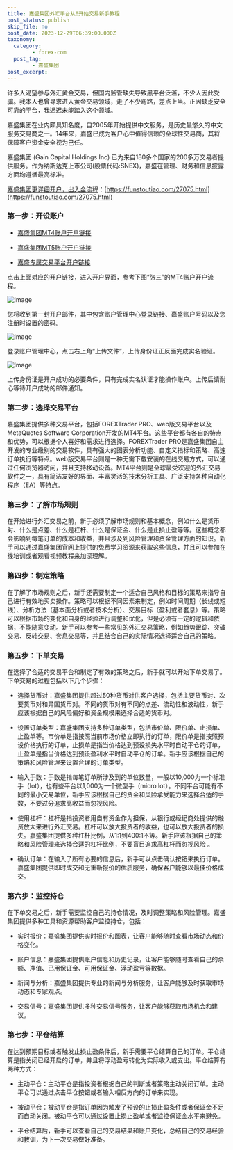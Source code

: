 ```yaml
---
title: 嘉盛集团外汇平台从0开始交易新手教程
post_status: publish
skip_file: no
post_date: 2023-12-29T06:39:00.000Z
taxonomy:
  category:
        - forex-com
  post_tag:
        - 嘉盛集团
post_excerpt: 
---
```

许多人渴望参与外汇黄金交易，但国内监管缺失导致黑平台泛滥，不少人因此受骗。我本人也曾寻求进入黄金交易领域，走了不少弯路，差点上当。正因缺乏安全可靠的平台，我迟迟未能踏入这个领域。

嘉盛集团在业内颇具知名度，自2005年开始提供中文服务，是历史最悠久的中文服务交易商之一。14年来，嘉盛已成为客户心中值得信赖的全球性交易商，其将保障客户资金安全视为己任。

嘉盛集团 (Gain Capital Holdings Inc) 已为来自180多个国家的200多万交易者提供服务。作为纳斯达克上市公司(股票代码:SNEX)，嘉盛在管理、财务和信息披露方面均遵循最高标准。

[嘉盛集团更详细开户，出入金流程](https://funstoutiao.com/27075.html)：[https://funstoutiao.com/27075.html](https://funstoutiao.com/27075.html)

### 第一步：开设账户

* [嘉盛集团MT4账户开户链接](https://s.ssgg.net/jsmt4)

* [嘉盛集团MT5账户开户链接](https://s.ssgg.net/jsmt5)

* [嘉盛专属交易平台开户链接](https://s.ssgg.net/js)

点击上面对应的开户链接，进入开户界面，参考下图“张三”的MT4账户开户流程。

![Image](https://prod-files-secure.s3.us-west-2.amazonaws.com/39ed1227-6d7d-4570-be36-9ccd4a2c4241/7a167aea-686b-400d-af59-4e18eb607a40/640.png?X-Amz-Algorithm=AWS4-HMAC-SHA256&X-Amz-Content-Sha256=UNSIGNED-PAYLOAD&X-Amz-Credential=ASIAZI2LB4664TECGMAW%2F20250804%2Fus-west-2%2Fs3%2Faws4_request&X-Amz-Date=20250804T221308Z&X-Amz-Expires=3600&X-Amz-Security-Token=IQoJb3JpZ2luX2VjEBYaCXVzLXdlc3QtMiJGMEQCICVCJ8hxXueooKhKavgAIx8nSXknwHJx00s%2FYvOLdrsaAiAnxq%2FlHYKgyTTIidTxE1zkH0UnsjLzRvIrrR6B3TYqJSr%2FAwhPEAAaDDYzNzQyMzE4MzgwNSIM4ZaJcm6ojIqbGYKTKtwDW34VliWl1P5QpQnLxoxe0qhKGlOP1ulqhaKLCv63vyyG1WVSicEwyWOXHHLwd6lCZ00m5t88IDI%2F1gG6YCkhDh%2BKB6bRv6enuq18neMbzAbWWE4SCBTmOmmp%2FVkS1mNs%2Fiab53ieqDZgqrWspPByrzftJcsnx6PupCqQPnOevQGeHI861FwiUUrPvV5VQQ7e%2Bt%2FZ8Gp1xgdH%2BibIc8%2BkPIsUqQoKEmbNja5pR6ly%2FCw0KRgbf1RWby53nlh0lZOAIeWqP%2BosYOnKbYxK8NfsQACHCkKvwex3AuTLNXJH362lEEMFLubFrx5SaxVxy3ywwSnO02zuoEl46f%2B3YVAwNxw2UKpspxahdW45e%2BVcrDGwysURYn4V%2FwJivyLZCZIyixWR1gW80Ri35ojDnzCzFCMpHh09MvM%2BmMNXfWlkjQe5iaEdzfdekxGRKBjNqAbA2Fa4oFgY9axBUokXzrlczBCjpVoOyKnnNPoTPy957MRWQSr9FRtwKZoow5eWVG74ef6lqnE1UV34y%2B7zQAIPB68XXuVVS%2BFu34un9pZlqtVncz2CWY7ThlFC2ji1lMnHSpnqRLA8G87l8Az43BvY%2F%2BoohU7NKOZC1w0p0w0xNvX61kh6YmJ9VA1AmNgw5tnExAY6pgHMs9vsxUJ0X8vR0WRzwuoCJXzKvll2PSn%2BXQl6xiTzA1oQGxd0VbVVGwgwGFJgYX1BNSdYo8WIZf5j9G6OqWzF6rynN%2B4VzFmy70jZCuLHSr9odjbUfE65IfcSjamdEXbpXH1zcntAUn9g7v49YlbYZQz4tGZQFD4ycFY3AVgkMC5xXOBXeeMR6M87NWvrfr%2Ff9GXcHGPebADHTJoEORDYaTYisgJG&X-Amz-Signature=01460ffcd53384a5d148c3312dbf9d2df2a6707f161f7d85a81ddcf80fe069fd&X-Amz-SignedHeaders=host&x-amz-checksum-mode=ENABLED&x-id=GetObject)

您将收到第一封开户邮件，其中包含账户管理中心登录链接、嘉盛账户号码以及您注册时设置的密码。

![Image](https://prod-files-secure.s3.us-west-2.amazonaws.com/39ed1227-6d7d-4570-be36-9ccd4a2c4241/eaa1c6b3-2877-4284-a0e1-530e222c27fb/image.png?X-Amz-Algorithm=AWS4-HMAC-SHA256&X-Amz-Content-Sha256=UNSIGNED-PAYLOAD&X-Amz-Credential=ASIAZI2LB4664TECGMAW%2F20250804%2Fus-west-2%2Fs3%2Faws4_request&X-Amz-Date=20250804T221308Z&X-Amz-Expires=3600&X-Amz-Security-Token=IQoJb3JpZ2luX2VjEBYaCXVzLXdlc3QtMiJGMEQCICVCJ8hxXueooKhKavgAIx8nSXknwHJx00s%2FYvOLdrsaAiAnxq%2FlHYKgyTTIidTxE1zkH0UnsjLzRvIrrR6B3TYqJSr%2FAwhPEAAaDDYzNzQyMzE4MzgwNSIM4ZaJcm6ojIqbGYKTKtwDW34VliWl1P5QpQnLxoxe0qhKGlOP1ulqhaKLCv63vyyG1WVSicEwyWOXHHLwd6lCZ00m5t88IDI%2F1gG6YCkhDh%2BKB6bRv6enuq18neMbzAbWWE4SCBTmOmmp%2FVkS1mNs%2Fiab53ieqDZgqrWspPByrzftJcsnx6PupCqQPnOevQGeHI861FwiUUrPvV5VQQ7e%2Bt%2FZ8Gp1xgdH%2BibIc8%2BkPIsUqQoKEmbNja5pR6ly%2FCw0KRgbf1RWby53nlh0lZOAIeWqP%2BosYOnKbYxK8NfsQACHCkKvwex3AuTLNXJH362lEEMFLubFrx5SaxVxy3ywwSnO02zuoEl46f%2B3YVAwNxw2UKpspxahdW45e%2BVcrDGwysURYn4V%2FwJivyLZCZIyixWR1gW80Ri35ojDnzCzFCMpHh09MvM%2BmMNXfWlkjQe5iaEdzfdekxGRKBjNqAbA2Fa4oFgY9axBUokXzrlczBCjpVoOyKnnNPoTPy957MRWQSr9FRtwKZoow5eWVG74ef6lqnE1UV34y%2B7zQAIPB68XXuVVS%2BFu34un9pZlqtVncz2CWY7ThlFC2ji1lMnHSpnqRLA8G87l8Az43BvY%2F%2BoohU7NKOZC1w0p0w0xNvX61kh6YmJ9VA1AmNgw5tnExAY6pgHMs9vsxUJ0X8vR0WRzwuoCJXzKvll2PSn%2BXQl6xiTzA1oQGxd0VbVVGwgwGFJgYX1BNSdYo8WIZf5j9G6OqWzF6rynN%2B4VzFmy70jZCuLHSr9odjbUfE65IfcSjamdEXbpXH1zcntAUn9g7v49YlbYZQz4tGZQFD4ycFY3AVgkMC5xXOBXeeMR6M87NWvrfr%2Ff9GXcHGPebADHTJoEORDYaTYisgJG&X-Amz-Signature=9a02354ed65380f32f8bd9f35ea763600afaf0bcc1614b869b16ba4dc607f216&X-Amz-SignedHeaders=host&x-amz-checksum-mode=ENABLED&x-id=GetObject)

登录账户管理中心，点击右上角“上传文件”，上传身份证正反面完成实名验证。

![Image](https://prod-files-secure.s3.us-west-2.amazonaws.com/39ed1227-6d7d-4570-be36-9ccd4a2c4241/54090639-09fc-46b4-a135-e0289f707147/image.png?X-Amz-Algorithm=AWS4-HMAC-SHA256&X-Amz-Content-Sha256=UNSIGNED-PAYLOAD&X-Amz-Credential=ASIAZI2LB4664TECGMAW%2F20250804%2Fus-west-2%2Fs3%2Faws4_request&X-Amz-Date=20250804T221308Z&X-Amz-Expires=3600&X-Amz-Security-Token=IQoJb3JpZ2luX2VjEBYaCXVzLXdlc3QtMiJGMEQCICVCJ8hxXueooKhKavgAIx8nSXknwHJx00s%2FYvOLdrsaAiAnxq%2FlHYKgyTTIidTxE1zkH0UnsjLzRvIrrR6B3TYqJSr%2FAwhPEAAaDDYzNzQyMzE4MzgwNSIM4ZaJcm6ojIqbGYKTKtwDW34VliWl1P5QpQnLxoxe0qhKGlOP1ulqhaKLCv63vyyG1WVSicEwyWOXHHLwd6lCZ00m5t88IDI%2F1gG6YCkhDh%2BKB6bRv6enuq18neMbzAbWWE4SCBTmOmmp%2FVkS1mNs%2Fiab53ieqDZgqrWspPByrzftJcsnx6PupCqQPnOevQGeHI861FwiUUrPvV5VQQ7e%2Bt%2FZ8Gp1xgdH%2BibIc8%2BkPIsUqQoKEmbNja5pR6ly%2FCw0KRgbf1RWby53nlh0lZOAIeWqP%2BosYOnKbYxK8NfsQACHCkKvwex3AuTLNXJH362lEEMFLubFrx5SaxVxy3ywwSnO02zuoEl46f%2B3YVAwNxw2UKpspxahdW45e%2BVcrDGwysURYn4V%2FwJivyLZCZIyixWR1gW80Ri35ojDnzCzFCMpHh09MvM%2BmMNXfWlkjQe5iaEdzfdekxGRKBjNqAbA2Fa4oFgY9axBUokXzrlczBCjpVoOyKnnNPoTPy957MRWQSr9FRtwKZoow5eWVG74ef6lqnE1UV34y%2B7zQAIPB68XXuVVS%2BFu34un9pZlqtVncz2CWY7ThlFC2ji1lMnHSpnqRLA8G87l8Az43BvY%2F%2BoohU7NKOZC1w0p0w0xNvX61kh6YmJ9VA1AmNgw5tnExAY6pgHMs9vsxUJ0X8vR0WRzwuoCJXzKvll2PSn%2BXQl6xiTzA1oQGxd0VbVVGwgwGFJgYX1BNSdYo8WIZf5j9G6OqWzF6rynN%2B4VzFmy70jZCuLHSr9odjbUfE65IfcSjamdEXbpXH1zcntAUn9g7v49YlbYZQz4tGZQFD4ycFY3AVgkMC5xXOBXeeMR6M87NWvrfr%2Ff9GXcHGPebADHTJoEORDYaTYisgJG&X-Amz-Signature=b66a0ea510c089ade669839638d7f5ac4e71cc9484ead522d2867842f7531abc&X-Amz-SignedHeaders=host&x-amz-checksum-mode=ENABLED&x-id=GetObject)

上传身份证是开户成功的必要条件，只有完成实名认证才能操作账户。上传后请耐心等待开户成功的邮件通知。

### 第二步：选择交易平台

嘉盛集团提供多种交易平台，包括FOREXTrader PRO、web版交易平台以及MetaQuotes Software Corporation开发的MT4平台。这些平台都有各自的特点和优势，可以根据个人喜好和需求进行选择。FOREXTrader PRO是嘉盛集团自主开发的专业级别的交易软件，具有强大的图表分析功能、自定义指标和策略、高速订单执行等特点。web版交易平台则是一种无需下载安装的在线交易方式，可以通过任何浏览器访问，并且支持移动设备。MT4平台则是全球最受欢迎的外汇交易软件之一，具有简洁友好的界面、丰富灵活的技术分析工具、广泛支持各种自动化程序（EA）等特点。

### 第三步：了解市场规则

在开始进行外汇交易之前，新手必须了解市场规则和基本概念，例如什么是货币对、什么是点差、什么是杠杆、什么是保证金、什么是止损止盈等等。这些概念都会影响到每笔订单的成本和收益，并且涉及到风险管理和资金管理方面的知识。新手可以通过嘉盛集团官网上提供的免费学习资源来获取这些信息，并且可以参加在线培训或者观看视频教程来加深理解。

### 第四步：制定策略

在了解了市场规则之后，新手还需要制定一个适合自己风格和目标的策略来指导自己进行有效地买卖操作。策略可以根据不同因素来制定，例如时间周期（长线或短线）、分析方法（基本面分析或者技术分析）、交易目标（盈利或者套息）等。策略可以根据市场的变化和自身的经验进行调整和优化，但是必须有一定的逻辑和依据，不能随意变动。新手可以参考一些常见的外汇交易策略，例如趋势跟踪、突破交易、反转交易、套息交易等，并且结合自己的实际情况选择适合自己的策略。

### 第五步：下单交易

在选择了合适的交易平台和制定了有效的策略之后，新手就可以开始下单交易了。下单交易的过程包括以下几个步骤：

* 选择货币对：嘉盛集团提供超过50种货币对供客户选择，包括主要货币对、次要货币对和异国货币对。不同的货币对有不同的点差、流动性和波动性，新手应该根据自己的风险偏好和资金规模来选择合适的货币对。

* 设置订单类型：嘉盛集团支持多种订单类型，包括市价单、限价单、止损单、止盈单等。市价单是指按照当前市场价格立即执行的订单，限价单是指按照预设价格执行的订单，止损单是指当价格达到预设损失水平时自动平仓的订单，止盈单是指当价格达到预设盈利水平时自动平仓的订单。新手应该根据自己的策略和风险管理来设置合理的订单类型。

* 输入手数：手数是指每笔订单所涉及到的单位数量，一般以10,000为一个标准手（lot），也有些平台以1,000为一个微型手（micro lot）。不同平台可能有不同的最小交易单位，新手应该根据自己的资金和风险承受能力来选择合适的手数，不要过分追求高收益而忽视风险。

* 使用杠杆：杠杆是指投资者用自有资金作为担保，从银行或经纪商处提供的融资放大来进行外汇交易。杠杆可以放大投资者的收益，也可以放大投资者的损失。嘉盛集团提供多种杠杆比例，从1:1到400:1不等。新手应该根据自己的策略和风险管理来选择合适的杠杆比例，不要盲目追求高杠杆而忽视风险 。

* 确认订单：在输入了所有必要的信息后，新手可以点击确认按钮来执行订单。嘉盛集团提供即时成交和无重新报价的优质服务，确保客户能够以最佳价格成交。

### 第六步：监控持仓

在下单交易之后，新手需要监控自己的持仓情况，及时调整策略和风险管理。嘉盛集团提供多种工具和资源帮助客户监控持仓，包括：

* 实时报价：嘉盛集团提供实时报价和图表，让客户能够随时查看市场动态和价格变化。

* 账户信息：嘉盛集团提供账户信息和历史记录，让客户能够随时查看自己的余额、净值、已用保证金、可用保证金、浮动盈亏等数据。

* 新闻与分析：嘉盛集团提供专业的新闻与分析服务，让客户能够及时获取市场动态和专家观点。

* 交易信号：嘉盛集团提供多种交易信号服务，让客户能够获取市场机会和建议。

### 第七步：平仓结算

在达到预期目标或者触发止损止盈条件后，新手需要平仓结算自己的订单。平仓结算是指关闭已经开启的订单，并且将浮动盈亏转化为实际收入或支出。平仓结算有两种方式：

* 主动平仓：主动平仓是指投资者根据自己的判断或者策略主动关闭订单。主动平仓可以通过点击平仓按钮或者输入相反方向的订单来实现。

* 被动平仓：被动平仓是指订单因为触发了预设的止损止盈条件或者保证金不足而自动关闭。被动平仓可以通过设置止损止盈单或者监控保证金水平来避免。

* 平仓结算后，新手可以查看自己的交易结果和账户变化，总结自己的交易经验和教训，为下一次交易做好准备。